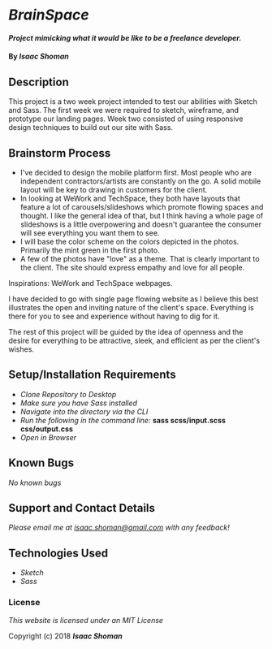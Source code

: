 # _BrainSpace_

#### _Project mimicking what it would be like to be a freelance developer._

#### By _**Isaac Shoman**_

## Description

This project is a two week project intended to test our abilities with Sketch and Sass. The first week we were required to sketch, wireframe, and prototype our landing pages. Week two consisted of using responsive design techniques to build out our site with Sass.

## Brainstorm Process

* I've decided to design the mobile platform first. Most people who are independent contractors/artists are constantly on the go. A solid mobile layout will be key to drawing in customers for the client.
* In looking at WeWork and TechSpace, they both have layouts that feature a lot of carousels/slideshows which promote flowing spaces and thought. I like the general idea of that, but I think having a whole page of slideshows is a little overpowering and doesn't guarantee the consumer will see everything you want them to see.
* I will base the color scheme on the colors depicted in the photos. Primarily the mint green in the first photo.
* A few of the photos have "love" as a theme. That is clearly important to the client. The site should express empathy and love for all people.

Inspirations: WeWork and TechSpace webpages.

I have decided to go with single page flowing website as I believe this best illustrates the open and inviting nature of the client's space. Everything is there for you to see and experience without having to dig for it.

The rest of this project will be guided by the idea of openness and the desire for everything to be attractive, sleek, and efficient as per the client's wishes.


## Setup/Installation Requirements

* _Clone Repository to Desktop_
* _Make sure you have Sass installed_
* _Navigate into the directory via the CLI_
* _Run the following in the command line:_ **sass scss/input.scss css/output.css**
* _Open in Browser_


## Known Bugs

_No known bugs_

## Support and Contact Details

_Please email me at isaac.shoman@gmail.com with any feedback!_

## Technologies Used

* _Sketch_
* _Sass_

### License

*This website is licensed under an MIT License*

Copyright (c) 2018 **_Isaac Shoman_**
